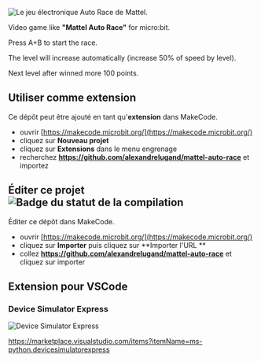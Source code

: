 ![Le jeu électronique Auto Race de Mattel.](https://upload.wikimedia.org/wikipedia/commons/thumb/5/5b/Mattel_Electronics_Auto_Race%2C_No._9879%2C_Red_LED%2C_Made_In_Hong_Kong%2C_Copyright_1976_%28LED_Handheld_Electronic_Game%29.jpg/220px-Mattel_Electronics_Auto_Race%2C_No._9879%2C_Red_LED%2C_Made_In_Hong_Kong%2C_Copyright_1976_%28LED_Handheld_Electronic_Game%29.jpg)

Video game like **"Mattel Auto Race"** for micro:bit. 

Press A+B to start the race. 

The level will increase automatically (increase 50% of speed by level). 

Next level after winned more 100 points.


## Utiliser comme extension

Ce dépôt peut être ajouté en tant qu'**extension** dans MakeCode.

* ouvrir [https://makecode.microbit.org/](https://makecode.microbit.org/)
* cliquez sur **Nouveau projet**
* cliquez sur **Extensions** dans le menu engrenage
* recherchez **https://github.com/alexandrelugand/mattel-auto-race** et importez

## Éditer ce projet ![Badge du statut de la compilation](https://github.com/alexandrelugand/mattel-auto-race/workflows/MakeCode/badge.svg)

Éditer ce dépôt dans MakeCode.

* ouvrir [https://makecode.microbit.org/](https://makecode.microbit.org/)
* cliquez sur **Importer** puis cliquez sur **Importer l'URL **
* collez **https://github.com/alexandrelugand/mattel-auto-race** et cliquez sur importer

## Extension pour VSCode

### Device Simulator Express

![Device Simulator Express](https://ms-python.gallerycdn.vsassets.io/extensions/ms-python/devicesimulatorexpress/2020.0.36321/1587585887579/Microsoft.VisualStudio.Services.Icons.Default)

https://marketplace.visualstudio.com/items?itemName=ms-python.devicesimulatorexpress
